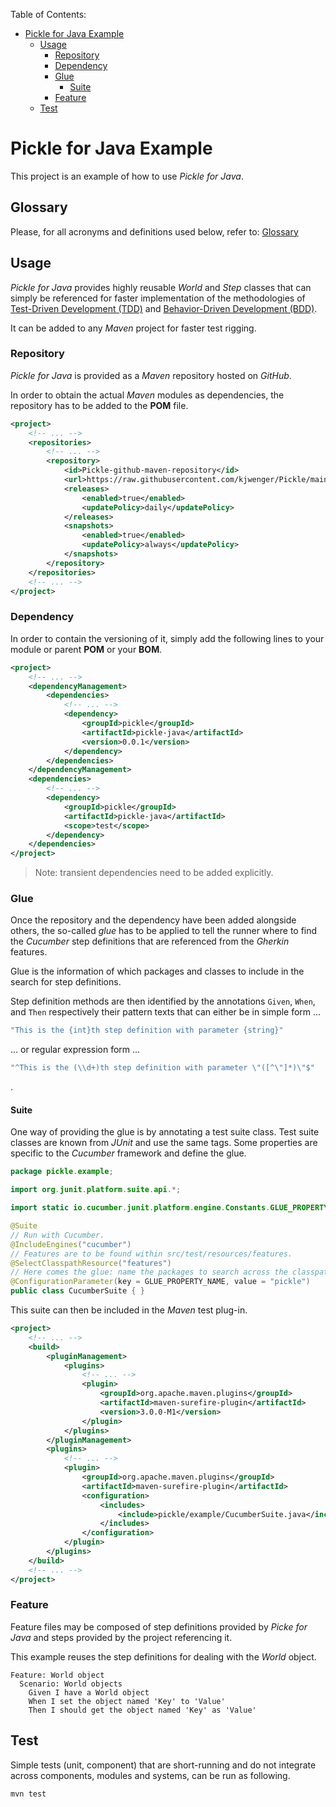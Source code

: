 Table of Contents:

<!-- TOC -->
* [Pickle for Java Example](#pickle-for-java-example)
  * [Usage](#usage)
    * [Repository](#repository)
    * [Dependency](#dependency)
    * [Glue](#glue)
      * [Suite](#suite)
    * [Feature](#feature)
  * [Test](#test)
<!-- TOC -->

# Pickle for Java Example
This project is an example of how to use *Pickle for Java*.

## Glossary
Please, for all acronyms and definitions used below, refer to:
[Glossary](../Glossary.md)

## Usage
*Pickle for Java* provides highly reusable *World* and *Step* classes
that can simply be referenced for faster implementation of the methodologies of
[Test-Driven Development (TDD)](
https://en.wikipedia.org/wiki/Test-driven_development) and
[Behavior-Driven Development (BDD)](
https://en.wikipedia.org/wiki/Behavior-driven_development).

It can be added to any *Maven* project for faster test rigging.

### Repository
*Pickle for Java* is provided as a *Maven* repository hosted on *GitHub*.

In order to obtain the actual *Maven* modules as dependencies,
the repository has to be added to the **POM** file.

```xml
<project>
    <!-- ... -->
    <repositories>
        <!-- ... -->
        <repository>
            <id>Pickle-github-maven-repository</id>
            <url>https://raw.githubusercontent.com/kjwenger/Pickle/main/java/mvn-repository/</url>
            <releases>
                <enabled>true</enabled>
                <updatePolicy>daily</updatePolicy>
            </releases>
            <snapshots>
                <enabled>true</enabled>
                <updatePolicy>always</updatePolicy>
            </snapshots>
        </repository>
    </repositories>
    <!-- ... -->
</project>
```

### Dependency
In order to contain the versioning of it, simply add the following lines
to your module or parent **POM** or your **BOM**.

```xml
<project>
    <!-- ... -->
    <dependencyManagement>
        <dependencies>
            <!-- ... -->
            <dependency>
                <groupId>pickle</groupId>
                <artifactId>pickle-java</artifactId>
                <version>0.0.1</version>
            </dependency>
        </dependencies>
    </dependencyManagement>
    <dependencies>
        <!-- ... -->
        <dependency>
            <groupId>pickle</groupId>
            <artifactId>pickle-java</artifactId>
            <scope>test</scope>
        </dependency>
    </dependencies>
</project>
```

> Note: transient dependencies need to be added explicitly. 

### Glue
Once the repository and the dependency have been added alongside others,
the so-called *glue* has to be applied to tell the runner where to find the
*Cucumber* step definitions that are referenced from the *Gherkin* features.

Glue is the information of which packages and classes to include in the
search for step definitions.

Step definition methods are then identified by the annotations
`Given`, `When`, and `Then` respectively their pattern texts that can either be
in simple form ...
```java
"This is the {int}th step definition with parameter {string}"
```
... or regular expression form ...
```java
"^This is the (\\d+)th step definition with parameter \"([^\"]*)\"$"
```
.

#### Suite
One way of providing the glue is by annotating a test suite class.
Test suite classes are known from *JUnit* and use the same tags.
Some properties are specific to the *Cucumber* framework and define the glue.

```java
package pickle.example;

import org.junit.platform.suite.api.*;

import static io.cucumber.junit.platform.engine.Constants.GLUE_PROPERTY_NAME;

@Suite
// Run with Cucumber.
@IncludeEngines("cucumber")
// Features are to be found within src/test/resources/features.
@SelectClasspathResource("features")
// Here comes the glue: name the packages to search across the classpath.
@ConfigurationParameter(key = GLUE_PROPERTY_NAME, value = "pickle")
public class CucumberSuite { }
```

This suite can then be included in the *Maven* test plug-in.

```xml
<project>
    <!-- ... -->
    <build>
        <pluginManagement>
            <plugins>
                <!-- ... -->
                <plugin>
                    <groupId>org.apache.maven.plugins</groupId>
                    <artifactId>maven-surefire-plugin</artifactId>
                    <version>3.0.0-M1</version>
                </plugin>
            </plugins>
        </pluginManagement>
        <plugins>
            <!-- ... -->
            <plugin>
                <groupId>org.apache.maven.plugins</groupId>
                <artifactId>maven-surefire-plugin</artifactId>
                <configuration>
                    <includes>
                        <include>pickle/example/CucumberSuite.java</include>
                    </includes>
                </configuration>
            </plugin>
        </plugins>
    </build>
    <!-- ... -->
</project>
```

### Feature
Feature files may be composed of step definitions provided by *Picke for Java*
and steps provided by the project referencing it.

This example reuses the step definitions for dealing with the *World* object.

```gherkin
Feature: World object
  Scenario: World objects
    Given I have a World object
    When I set the object named 'Key' to 'Value'
    Then I should get the object named 'Key' as 'Value'
```

## Test
Simple tests (unit, component) that are short-running and do not
integrate across components, modules and systems, can be run as following.

```shell
mvn test
```
